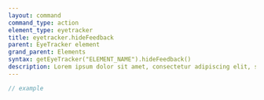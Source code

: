 ```yaml
---
layout: command
command_type: action
element_type: eyetracker
title: eyetracker.hideFeedback
parent: EyeTracker element
grand_parent: Elements
syntax: getEyeTracker("ELEMENT_NAME").hideFeedback()
description: Lorem ipsum dolor sit amet, consectetur adipiscing elit, sed do eiusmod tempor incididunt ut labore et dolore magna aliqua. Ut enim ad minim veniam, quis nostrud exercitation ullamco laboris nisi ut aliquip ex ea commodo consequat.
---
```


```javascript
// example
```